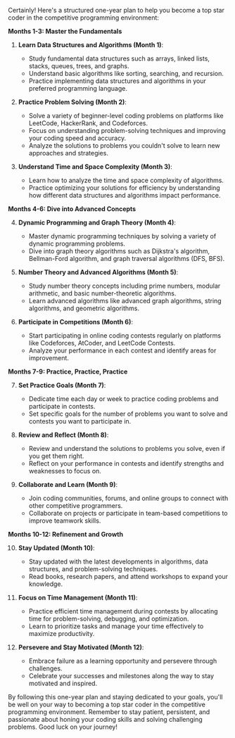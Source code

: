 Certainly! Here's a structured one-year plan to help you become a top star coder in the competitive programming environment:

**Months 1-3: Master the Fundamentals**

1. **Learn Data Structures and Algorithms (Month 1)**:
   - Study fundamental data structures such as arrays, linked lists, stacks, queues, trees, and graphs.
   - Understand basic algorithms like sorting, searching, and recursion.
   - Practice implementing data structures and algorithms in your preferred programming language.

2. **Practice Problem Solving (Month 2)**:
   - Solve a variety of beginner-level coding problems on platforms like LeetCode, HackerRank, and Codeforces.
   - Focus on understanding problem-solving techniques and improving your coding speed and accuracy.
   - Analyze the solutions to problems you couldn't solve to learn new approaches and strategies.

3. **Understand Time and Space Complexity (Month 3)**:
   - Learn how to analyze the time and space complexity of algorithms.
   - Practice optimizing your solutions for efficiency by understanding how different data structures and algorithms impact performance.

**Months 4-6: Dive into Advanced Concepts**

4. **Dynamic Programming and Graph Theory (Month 4)**:
   - Master dynamic programming techniques by solving a variety of dynamic programming problems.
   - Dive into graph theory algorithms such as Dijkstra's algorithm, Bellman-Ford algorithm, and graph traversal algorithms (DFS, BFS).

5. **Number Theory and Advanced Algorithms (Month 5)**:
   - Study number theory concepts including prime numbers, modular arithmetic, and basic number-theoretic algorithms.
   - Learn advanced algorithms like advanced graph algorithms, string algorithms, and geometric algorithms.

6. **Participate in Competitions (Month 6)**:
   - Start participating in online coding contests regularly on platforms like Codeforces, AtCoder, and LeetCode Contests.
   - Analyze your performance in each contest and identify areas for improvement.

**Months 7-9: Practice, Practice, Practice**

7. **Set Practice Goals (Month 7)**:
   - Dedicate time each day or week to practice coding problems and participate in contests.
   - Set specific goals for the number of problems you want to solve and contests you want to participate in.

8. **Review and Reflect (Month 8)**:
   - Review and understand the solutions to problems you solve, even if you get them right.
   - Reflect on your performance in contests and identify strengths and weaknesses to focus on.

9. **Collaborate and Learn (Month 9)**:
   - Join coding communities, forums, and online groups to connect with other competitive programmers.
   - Collaborate on projects or participate in team-based competitions to improve teamwork skills.

**Months 10-12: Refinement and Growth**

10. **Stay Updated (Month 10)**:
    - Stay updated with the latest developments in algorithms, data structures, and problem-solving techniques.
    - Read books, research papers, and attend workshops to expand your knowledge.

11. **Focus on Time Management (Month 11)**:
    - Practice efficient time management during contests by allocating time for problem-solving, debugging, and optimization.
    - Learn to prioritize tasks and manage your time effectively to maximize productivity.

12. **Persevere and Stay Motivated (Month 12)**:
    - Embrace failure as a learning opportunity and persevere through challenges.
    - Celebrate your successes and milestones along the way to stay motivated and inspired.

By following this one-year plan and staying dedicated to your goals, you'll be well on your way to becoming a top star coder in the competitive programming environment. Remember to stay patient, persistent, and passionate about honing your coding skills and solving challenging problems. Good luck on your journey!